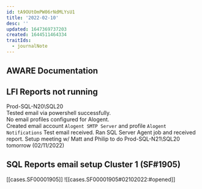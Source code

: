 ```yaml
---
id: tA9OUtOmPW06rNdMLYsU1
title: '2022-02-10'
desc: ''
updated: 1647369737203
created: 1644511464334
traitIds:
  - journalNote
---
```

## AWARE Documentation  
## LFI Reports not running
Prod-SQL-N20\SQL20  
Tested email via powershell successfully.  
No email profiles configured for Alogent.  
Created email account `Alogent SMTP Server` and profile `Alogent Notifications`
Test email received.
Ran SQL Server Agent job and received report.
Setup meeting w/ Matt and Philip to do Prod-SQL-N21\SQL20 tomorrow (02/11/2022)
## SQL Reports email setup Cluster 1 (SF#1905)
[[cases.SF00001905]]
![[cases.SF00001905#02102022:#opened]]  
